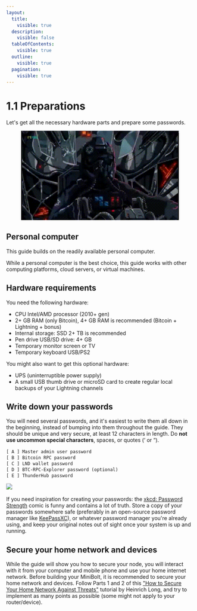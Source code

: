 ```yaml
---
layout:
  title:
    visible: true
  description:
    visible: false
  tableOfContents:
    visible: true
  outline:
    visible: true
  pagination:
    visible: true
---
```


# 1.1 Preparations

Let's get all the necessary hardware parts and prepare some passwords.

<figure><img src="../.gitbook/assets/Starting_MiniBolt.gif" alt=""><figcaption></figcaption></figure>

## Personal computer

This guide builds on the readily available personal computer.

While a personal computer is the best choice, this guide works with other computing platforms, cloud servers, or virtual machines.

## Hardware requirements

You need the following hardware:

* CPU Intel/AMD processor (2010+ gen)
* 2+ GB RAM (only Bitcoin), 4+ GB RAM is recommended (Bitcoin + Lightning + bonus)
* Internal storage: SSD 2+ TB is recommended
* Pen drive USB/SD drive: 4+ GB
* Temporary monitor screen or TV
* Temporary keyboard USB/PS2

You might also want to get this optional hardware:

* UPS (uninterruptible power supply)
* A small USB thumb drive or microSD card to create regular local backups of your Lightning channels

## Write down your passwords

You will need several passwords, and it's easiest to write them all down in the beginning, instead of bumping into them throughout the guide. They should be unique and very secure, at least 12 characters in length. Do **not use uncommon special characters**, spaces, or quotes (‘ or “).

```
[ A ] Master admin user password
[ B ] Bitcoin RPC password
[ C ] LND wallet password
[ D ] BTC-RPC-Explorer password (optional)
[ E ] ThunderHub password
```

![](../.gitbook/assets/password\_strength.png)

If you need inspiration for creating your passwords: the [xkcd: Password Strength](https://xkcd.com/936/) comic is funny and contains a lot of truth. Store a copy of your passwords somewhere safe (preferably in an open-source password manager like [KeePassXC](https://keepassxc.org/)), or whatever password manager you're already using, and keep your original notes out of sight once your system is up and running.

## Secure your home network and devices

While the guide will show you how to secure your node, you will interact with it from your computer and mobile phone and use your home internet network. Before building your MiniBolt, it is recommended to secure your home network and devices. Follow Parts 1 and 2 of this ["How to Secure Your Home Network Against Threats"](https://restoreprivacy.com/secure-home-network/) tutorial by Heinrich Long, and try to implement as many points as possible (some might not apply to your router/device).
